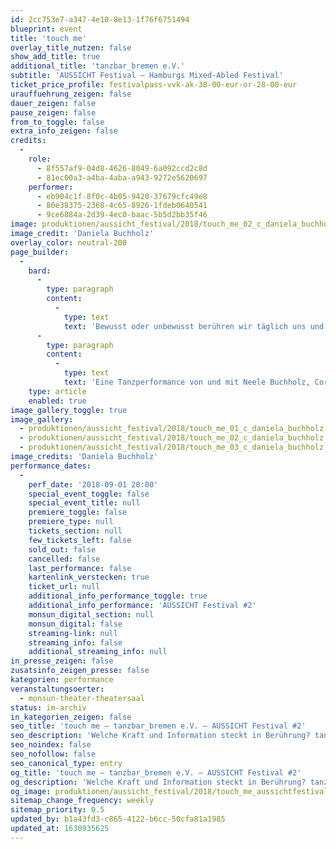 ```yaml
---
id: 2cc753e7-a347-4e10-8e13-1f76f6751494
blueprint: event
title: 'touch me'
overlay_title_nutzen: false
show_add_title: true
additional_title: 'tanzbar_bremen e.V.'
subtitle: 'AUSSICHT Festival – Hamburgs Mixed-Abled Festival'
ticket_price_profile: festivalpass-vvk-ak-38-00-eur-or-28-00-eur
urauffuehrung_zeigen: false
dauer_zeigen: false
pause_zeigen: false
from_to_toggle: false
extra_info_zeigen: false
credits:
  -
    role:
      - 8f557af9-04d8-4626-8049-6a092ccd2c8d
      - 81ec00a3-a4ba-4aba-a943-9272e5620697
    performer:
      - eb904c1f-8f0c-4b05-9420-37679cfc49e8
      - 80e38375-2368-4c65-8926-1fdeb0640541
      - 9ce6884a-2d39-4ec0-baac-5b5d2bb35f46
image: produktionen/aussicht_festival/2018/touch_me_02_c_daniela_buchholz.jpg
image_credit: 'Daniela Buchholz'
overlay_color: neutral-200
page_builder:
  -
    bard:
      -
        type: paragraph
        content:
          -
            type: text
            text: 'Bewusst oder unbewusst berühren wir täglich uns und andere, werden berührt und lassen uns berühren. Angenommen - wir dürften uns nochmal neu entdecken - mit dem Sinn, mit dem wir uns selbst am stärksten erfahren - welche Landschaften erkennen wir, wenn wir unsere Schutzhülle mit unseren Händen erkunden? Welche Kraft und Information steckt in Berührung? Was sagt die Art und Weise wie wir berühren über uns aus. tanzbar_bremen erkundet in einem getanzten Trio von zwei Tänzerinnen und einem Tänzer, was Berührung und Nähe in uns Menschen auslöst.'
      -
        type: paragraph
        content:
          -
            type: text
            text: 'Eine Tanzperformance von und mit Neele Buchholz, Corinna Mindt und Oskar Spatz der tanzbar_bremen e.V.'
    type: article
    enabled: true
image_gallery_toggle: true
image_gallery:
  - produktionen/aussicht_festival/2018/touch_me_01_c_daniela_buchholz.jpg
  - produktionen/aussicht_festival/2018/touch_me_02_c_daniela_buchholz.jpg
  - produktionen/aussicht_festival/2018/touch_me_03_c_daniela_buchholz.jpg
image_credits: 'Daniela Buchholz'
performance_dates:
  -
    perf_date: '2018-09-01 20:00'
    special_event_toggle: false
    special_event_title: null
    premiere_toggle: false
    premiere_type: null
    tickets_section: null
    few_tickets_left: false
    sold_out: false
    cancelled: false
    last_performance: false
    kartenlink_verstecken: true
    ticket_url: null
    additional_info_performance_toggle: true
    additional_info_performance: 'AUSSICHT Festival #2'
    monsun_digital_section: null
    monsun_digital: false
    streaming-link: null
    streaming_info: false
    additional_streaming_info: null
in_presse_zeigen: false
zusatsinfo_zeigen_presse: false
kategorien: performance
veranstaltungsoerter:
  - monsun-theater-theatersaal
status: im-archiv
in_kategorien_zeigen: false
seo_title: 'touch me – tanzbar_bremen e.V. – AUSSICHT Festival #2'
seo_description: 'Welche Kraft und Information steckt in Berührung? tanzbar_bremen erkundet in einem getanzten Trio, was Berührung und Nähe in uns Menschen auslöst.'
seo_noindex: false
seo_nofollow: false
seo_canonical_type: entry
og_title: 'touch me – tanzbar_bremen e.V. – AUSSICHT Festival #2'
og_description: 'Welche Kraft und Information steckt in Berührung? tanzbar_bremen erkundet in einem getanzten Trio, was Berührung und Nähe in uns Menschen auslöst.'
og_image: produktionen/aussicht_festival/2018/touch_me_aussichtfestival_social_media_image.jpg
sitemap_change_frequency: weekly
sitemap_priority: 0.5
updated_by: b1a43fd3-c865-4122-b6cc-50cfa81a1985
updated_at: 1630935625
---
```

